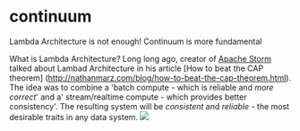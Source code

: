 # continuum
Lambda Architecture is not enough! Continuum is more fundamental

What is Lambda Architecture?
Long long ago, creator of [Apache Storm](http://storm.apache.org/index.html "Apache Storm") talked about Lambad Architecture in his article [How to beat the CAP theorem] (http://nathanmarz.com/blog/how-to-beat-the-cap-theorem.html). The idea was to combine a 'batch compute - which is reliable and *more correct*' and a' stream/realtime compute - which provides better consistency'. The resulting system will be *consistent* and *reliable* - the most desirable traits in any data system.
![](http://nathanmarz.com/storage/batch_realtime_example.png?__SQUARESPACE_CACHEVERSION=1318379033834)
